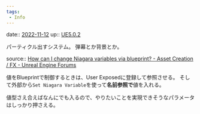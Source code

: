 ```yaml
---
tags:
 - Info
---
```


date:: [2022-11-12](Daily_Note/2022-11-12.md)
up:: [UE5.0.2](../Bar/App/UE5.0.2.md)

パーティクル出すシステム。
弾幕とか背景とか。

source:: [How can I change Niagara variables via blueprint? - Asset Creation / FX - Unreal Engine Forums](https://forums.unrealengine.com/t/how-can-i-change-niagara-variables-via-blueprint/437640/6)

値をBlueprintで制御するときは、User Exposedに登録して参照させる。
そして外部から`Set Niagara Variable`を使って**名前参照で**値を入れる。

値型さえ合えばなんにでも入るので、やりたいことを実現できそうなパラメータはしっかり押さえる。

